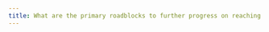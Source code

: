 ```yaml
---
title: What are the primary roadblocks to further progress on reaching a consensus on interpreting quantum theory?
---
```

